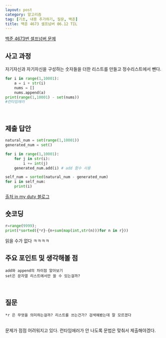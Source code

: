 ```yaml
---
layout: post
category: 알고리즘
tag: [기초, 내용 추가하기, 질문, 백준]
title: 백준 4673 셀프넘버 06.12 TIL
---
```


[백준 4673번 셀프넘버 문제](https://www.acmicpc.net/problem/4673) 

## 사고 과정

자기자신과 자기자신을 구성하는 숫자들을 더한 리스트를 만들고 정수리스트에서 뺀다.

```python
for i in range(1,10001):
    a = i + str(i)
    nums = []
    nums.append(a)
print(range(1,10001) - set(nums))
#런타임에러
```
<br>

## 제출 답안

```python
natural_num = set(range(1,10001)) 
generated_num = set() 

for i in range(1,10001):
    for j in str(i):
        i += int(j) 
    generated_num.add(i) # add 함수 사용

self_num = sorted(natural_num - generated_num)
for i in self_num:
    print(i)
```
[출처 in my duty 블로그](https://wook-2124.tistory.com/252) 
## 숏코딩

```python
r=range(9999);
print(*sorted({*r}-{n+sum(map(int,str(n)))for n in r}))
```
읽을 수가 없다 ㅋㅋㅋㅋ


## 주요 포인트 및 생각해볼 점 
    add와 append의 차이점 알아보기
    set은 문자열 리스트에서만 쓸 수 있는걸까?
<br>

## 질문
    *r 은 무엇을 의미하는걸까? 리스트를 쓰는건가? 검색해봤는데 잘 모르겠다
<br>
    문제가 점점 어려워지고 있다. 
    런타임에러가 안 나도록 문법은 맞춰서 제출해야겠다.  